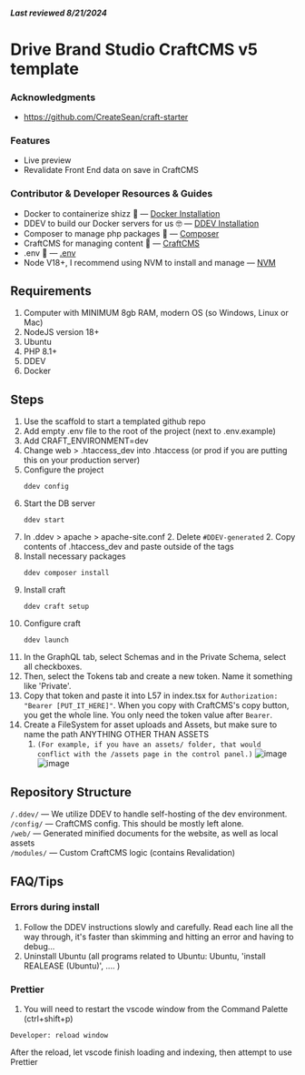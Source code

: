 
##### Last reviewed 8/21/2024

# Drive Brand Studio CraftCMS v5 template
### Acknowledgments
- https://github.com/CreateSean/craft-starter

### Features
- Live preview
- Revalidate Front End data on save in CraftCMS

### Contributor & Developer Resources & Guides
   - Docker to containerize shizz 🐳 — [Docker Installation](https://ddev.readthedocs.io/en/latest/users/install/docker-installation/)
   - DDEV to build our Docker servers for us 🤓 — [DDEV Installation](https://ddev.readthedocs.io/en/latest/users/install/ddev-installation/#wsl2-docker-desktop-install-script)
   - Composer to manage php packages 🎼 — [Composer](https://getcomposer.org/doc/)
   - CraftCMS for managing content 📝 — [CraftCMS](https://craftcms.com/docs/)
   - .env 🦺 — [.env](https://www.dotenv.org/docs)
   - Node V18+, I recommend using NVM to install and manage — [NVM]([https://github.com/nvm-sh/nvm](https://github.com/nvm-sh/nvm?tab=readme-ov-file#installing-and-updating))

## Requirements
1. Computer with MINIMUM 8gb RAM, modern OS (so Windows, Linux or Mac) 
1. NodeJS version 18+
2. Ubuntu
3. PHP 8.1+
4. DDEV
5. Docker

## Steps 
1. Use the scaffold to start a templated github repo
1. Add empty .env file to the root of the project (next to .env.example)
1. Add CRAFT_ENVIRONMENT=dev
2. Change web > .htaccess_dev into .htaccess (or prod if you are putting this on your production server)
1. Configure the project
     ```shell
     ddev config
     ```
1. Start the DB server
     ```shell
     ddev start
     ```
1. In .ddev > apache > apache-site.conf
   2. Delete `#DDEV-generated`
   2. Copy contents of .htaccess_dev and paste outside of the <VirtualHost> tags
5. Install necessary packages
   ```shell
   ddev composer install
   ```
5. Install craft
   ```shell
   ddev craft setup
   ```
5. Configure craft
   ```shell
   ddev launch
   ```
8. In the GraphQL tab, select Schemas and in the Private Schema, select all checkboxes.
9. Then, select the Tokens tab and create a new token. Name it something like 'Private'.
10. Copy that token and paste it into L57 in index.tsx for `Authorization: "Bearer [PUT_IT_HERE]"`. When you copy with CraftCMS's copy button, you get the whole line. You only need the token value after `Bearer`.
11. Create a FileSystem for asset uploads and Assets, but make sure to name the path ANYTHING OTHER THAN ASSETS
       1. `(For example, if you have an assets/ folder, that would conflict with the /assets page in the control panel.)`
          ![image](https://github.com/user-attachments/assets/6f1f6579-442e-4213-8a35-cb1dc88b1707)
          ![image](https://github.com/user-attachments/assets/509fcf48-d478-4733-90ce-eddabd093cd1)



## Repository Structure
   `/.ddev/` — We utilize DDEV to handle self-hosting of the dev environment. </br>
   `/config/` — CraftCMS config. This should be mostly left alone.    </br>
   `/web/` — Generated minified documents for the website, as well as local assets  <br />
    `/modules/` — Custom CraftCMS logic (contains Revalidation)
## FAQ/Tips
### Errors during install
1. Follow the DDEV instructions slowly and carefully. Read each line all the way through, it's faster than skimming and hitting an error and having to debug...
2. Uninstall Ubuntu (all programs related to Ubuntu: Ubuntu, 'install REALEASE (Ubuntu)', .... )
### Prettier
1. You will need to restart the vscode window from the Command Palette (ctrl+shift+p) 
```shell 
Developer: reload window
```
After the reload, let vscode finish loading and indexing, then attempt to use Prettier


